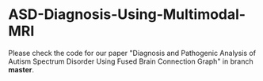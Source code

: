 # ASD-Diagnosis-Using-Multimodal-MRI
Please check the code for our paper "Diagnosis and Pathogenic Analysis of Autism Spectrum Disorder Using Fused Brain Connection Graph" in branch **master**.
